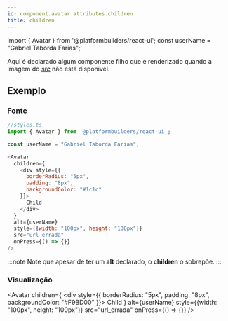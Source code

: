 ```yaml
---
id: component.avatar.attributes.children
title: children
---
```


<!-- Component declaration begin -->

import { Avatar } from '@platformbuilders/react-ui';
const userName = "Gabriel Taborda Farias";

<!-- Component declaration end -->

<!-- Documentation begin -->

Aqui é declarado algum componente filho que é renderizado quando a imagem do *[src](/docs/component.avatar.attributes.src)* não está disponível.

## Exemplo

### Fonte
```javascript
//styles.ts
import { Avatar } from '@platformbuilders/react-ui';

const userName = "Gabriel Taborda Farias";

<Avatar
  children={
    <div style={{
      borderRadius: "5px",
      padding: "8px",
      backgroundColor: "#1c1c"
    }}>
      Child
    </div>
  }
  alt={userName}
  style={{width: "100px", height: "100px"}}
  src="url_errada"
  onPress={() => {}}
/>
```

:::note
Note que apesar de ter um **alt** declarado, o **children** o sobrepõe.
:::

### Visualização
<Avatar
  children={
    <div style={{
      borderRadius: "5px",
      padding: "8px",
      backgroundColor: "#F9BD00"
    }}>
      Child
    </div>
  }
  alt={userName}
  style={{width: "100px", height: "100px"}}
  src="url_errada"
  onPress={() => {}}
/>

<!-- Documentation end -->
